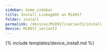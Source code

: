 ```yaml
---
sidebar: home_sidebar
title: Install LineageOS on Mi8917
folder: install
permalink: /devices/Mi8917/variant2/install
device: Mi8917_variant2
---
```

{% include templates/device_install.md %}
